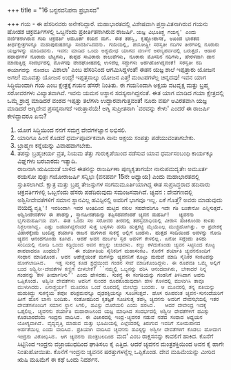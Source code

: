 +++
title = "16 ಬನ್ದನವನಿಪನಾ ಪ್ರಭಾಸದ"

+++
ಗಯ - ಈ ಹೆಸರಿನವರು ಅನೇಕರಿದ್ದಾರೆ. ಮಹಾಭಾರತದಲ್ಲಿ ವಿಶೇಷವಾಗಿ ಪ್ರಸ್ತಾವಿತನಾಗಿರುವ ಗಯನು ಷೋಡಶ ಚಕ್ರವರ್ತಿಗಳಲ್ಲಿ ಒಬ್ಬನೆಂದು ಪ್ರಕೀರ್ತಿತನಾಗಿರುವ ರಾಜರ್ಷಿ. `ಯಜ್ಞ ವಿಭೂತಿಶ್ಚ ಗಯಸ್ಯ' ಎಂದು ವರ್ಣಿತನಾಗಿರುವ ಗಯ ಚಕ್ರವರ್ತಿ ಅಮೂರ್ತ ರಯನ ಮಗ. ಈತ ತಪಸ್ವಿ, ಕೃಷ್ಣೋಪಾಸಕ, ಅಖಂಡ ಭಾರತದ ತೀರ್ಥಕ್ಷೇತ್ರಗಳನ್ನೂ ಮಹಾಪುರುಷರನ್ನೂ ಸಂದರ್ಶಿಸಿದವನು. ಗಯೆಯಲ್ಲಿ, ಪಯೋಷ್ಣೀ ಸರಸ್ವತೀ ನದಿಗಳ ತೀರಗಳಲ್ಲಿ ನೂರಾರು ಯಜ್ಞಗಳನ್ನು ಮಾಡಿದವನು. ಇವನು ಮಾಡಿದ ಒಂದು ಅಶ್ವಮೇಧ ಯಾಗದ ವರ್ಣನೆ ಅರಣ್ಯಪರ್ವದಲ್ಲಿ ಬರುತ್ತದೆ. ಆಹಾರ ಪದಾರ್ಥಗಳ ನೂರಾರು ಬೆಟ್ಟಗಳು, ತುಪ್ಪದ ಸಾವಿರಾರು ಕಾಲುವೆಗಳು, ನೂರಾರು ಮೊಸರಿನ ನದಿಗಳು, ಹೇರಳವಾಗಿ ದಾನ ಮಾಡುತ್ತಿದ್ದ ಸಂದರ್ಭದಲ್ಲಿ ಮೊಳಗವು ವೇದಘೋಷದಲ್ಲಿ ಉಳಿದೆಲ್ಲ ಸದ್ದುಗಳು ಅಡಗಿಹೋಗಿದ್ದವಂತೆ! ಸರಸ್ವತೀ ನದಿ ಈಯಾಗವನ್ನು ನೋಡಲು `ವಿಶಾಲಾ' ಎಂಬ ಹೆಸರಿನಿಂದ ಆಗಮಿಸಿದ್ದಳಂತೆ! ಈತನ ಯಜ್ಞ ಶಾಲೆ ಇಪ್ಪತ್ತಾರು ಯೋಜನ ಅಗಲ! ಮೂವತ್ತು ಯೋಜನ ಉದ್ದ! ಇಪ್ಪತ್ತನಾಲ್ಕು ಯೋಜನ ಎತ್ತ! ಮಂಟಪಗಳೆಲ್ಲ ಚಿನ್ನದವು! ಇವನ ಯಾಗ ಸಿದ್ಧಿಯಿಂದಾಗಿ ಗಯ ಎಂಬ ಕ್ಷೇತ್ರಕ್ಕೆ ಗಯನ ಹೆಸರೇ ನಿಂತಿತು. ಈ ಗಯನಿಂದಾಗಿ ಅಕ್ಷಯ ವಟವೃಕ್ಷ ಮತ್ತು ಬ್ರಹ್ಮ ಸರೋವರಗಳು ವಿಖ್ಯಾತವಾಗಿವೆ. ಇವನು ಯಮನ ಆಸ್ಥಾನ ಸದಸ್ಯನಾಗಿದ್ದನಂತೆ. ಈತ ಯಾಗ ಮಾಡಿದ ಗಯಾ ಕ್ಷೇತ್ರದಲ್ಲಿ ಒಮ್ಮೆ ಶ್ರಾದ್ಧ ಮಾಡಿದರೆ ವಂಶದ ಇಪ್ಪತ್ತು ತಲೆಗಳು ಉದ್ಧಾರವಾಗುತ್ತವಂತೆ! ನೂರು ವರ್ಷ ಅವಿರತವಾಗಿ ಯಜ್ಞ ಮಾಡಿದರೆ ಅಗ್ನಿದೇವ ಪ್ರಸನ್ನನಾಗದೆ ಇರುತ್ತಾನೆಯೆ! ಅಗ್ನಿ ಸುಪ್ರೀತನಾಗಿ `ವರವನ್ನು ಕೇಳು' ಎಂದರೆ ಈ ರಾಜರ್ಷಿ ಕೇಳಿದ್ದಾದರೂ ಏನು?  
1. ಯೋಗ ಸಿದ್ಧಿಯಿಂದ ನನಗೆ ಸಮಗ್ರ ವೇದಗಳಜ್ಞಾನ ಲಭಿಸಲಿ.  
2. ಯಾರಿಗೂ ಹಿಂಸೆ ಕೊಡದೆ ಧರ್ಮಪೂರ್ವಕವಾಗಿ ನಾನು ಅಕ್ಷಯ ಸಂಪತ್ತು ಪಡೆಯುವಂತಾಗಬೇಕು.  
3. ಬ್ರಾಹ್ಮಣ ಕನ್ನೆಯನ್ನು ವಿವಾಹವಾಗಬೇಕು.  
4. ತಪಸ್ಸು ಬ್ರಹ್ಮಚರ್ಯ ವ್ರತ, ನಿಯಮ ತೆತ್ತು ಗುರುಕೃಪೆಯಿಂದ ನಡೆಸುವ ಯಾವ ಧರ್ಮಸಂಬಂಧಿ ಕಾರ್ಯಕ್ಕೂ ವಿಘ್ನಗಳು ಬರಬಾರದು ಇತ್ಯಾದಿ.  
ರಾಜನಾಗಿ ಋಷಿಯಂತೆ ಬಾಳಿದ ಈತನನ್ನು ರಾಜರ್ಷಿಣಾ ಪುಣ್ಯಕೃತಾಗಯೇ ನಾನುಪಮದೃತೇಃ ಅಮೂರ್ತ ರಯಸೋ ಪುತ್ರಃ ಗಯೋರಾಜರ್ಷಿ ಸನ್ನಿಭಃ (ವನಪರ್ವ 15ನೇ ಅಧ್ಯಾಯ) ಎಂದು ಮಹಾಭಾರತದಲ್ಲಿ ಸ್ತುತಿಸಲಾಗಿದೆ. ಕ್ಷಾತ್ರ ಮತ್ತು ಬ್ರಹ್ಮ ತೇಜಸ್ಸುಗಳ ಸಂಗಮಮೂರ್ತಿಯಾಗಿದ್ದ ಈತ ಸುಪ್ರಸಿದ್ಧರಾದ ಹದಿನಾರು ಚಕ್ರವರ್ತಿಗಳಲ್ಲಿ ಒಬ್ಬನೆಂದು ಹೆಸರು ಪಡೆದಿರುವುದು ಸಮಂಜಸವಾಗಿದೆ.   ಚ್ಯವನ :   ದೇವಗಣದಲ್ಲಿ ಅಶ್ವಿನೀದೇವತೆಗಳಿಗೆ ಸಮಾನ ಸ್ಥಾನವಿಲ್ಲ ಹವಿಸ್ಸಿನಲ್ಲಿ ಅವರಿಗೆ ಭಾಗವೂ ಇಲ್ಲ. ಏಕೆ ಗೊತ್ತೆ? ಅವರು ಮಾಡುವುದು ವಯದ್ಯ `ವೃತ್ತಿ'! ಇವರಿಂದಾಗಿ ಇವರ ಅಂ±ದಿಂದ ಹುಟ್ಟಿದ ನಕುಲ ಸಹದೇವರಿಗೂ ಇದೇ ಗತಿ ಬಂತೇನೋ ಎನ್ನಿಸುತ್ತದೆ. ಅಶ್ವಿನೀದೇವತೆಗಳ ಈ ಪಾಡನ್ನು, ಸ್ಥಾನಹೀನತೆಯನ್ನು ತಪ್ಪಿಸದವನೆಂದರೆ ಚ್ಯವನ ಮಹರ್ಷಿ!  
ಚ್ಯವನನು ಭೃಗುಮಹರ್ಷಿಯ ಮಗ. ಈತ ಒಂದು ಸಲ ಸರೋವರ ತೀರದಲ್ಲಿ ತಪಸ್ಸಮಾಧಿಯಲ್ಲಿ ವೀರಾಸ ಹಾಕಿಕೊಂಡು ಕುಳಿತು ನಿಶ್ಚಲನಾಗಿದ್ದ. ಎಷ್ಟು ಜಡವಾಗಿದ್ದನೆಂದರೆ ಸುತ್ತ ಬಳ್ಳಿಗಳು ಹರಡಿ ಹುತ್ತಕಟ್ಟಿ ಮೈಯೆಎಲ್ಲ ಮುಚ್ಚಿಹೋಗಿತ್ತು. ಆ ಪ್ರದೇಶಕ್ಕೆ ವಿಹಾರಕ್ಕೆಂದು ಬಂದಿದ್ದ ಶರ್ಯಾತಿ ರಾಜನ ಮಗಳಾದ ಸುಕನ್ಯೆ ಅಲ್ಲಿಗೆ ಬಂದಳು. ಹುತ್ತದ ಸಂದಿಯಿಂದ ಅವಳನ್ನು ನೋಡಿ ಚ್ಯವನ ಆನಂದಗೊಂಡು ಕೂಗಿದ. ಆದರೆ ಅವನ ದುರ್ಬಲ ಸ್ವರ ಅವಳಿಗೆ ಕೇಳಲಿಲ್ಲ. ಏನೋ ಸದ್ದೆಂದು ತಿಳಿದು ಸಂದಿಯಲ್ಲಿ ನೋಡಿ ಒಂದು ಕಡ್ಡಿಯಿಂದ ಅವನ ಕಣ್ಣನ್ನು ಚುಚಿದಳು. ಕಣ್ಣು ಕಳೆದುಕೊಂಡು ಚ್ಯವನ ಸಿಟ್ಟಿನಿಂದ ಕೊಟ್ಟ ಶಾಪವಾದರೂ ಎಂಥದು?  
``ಈ ಶರ್ಯಾತಿಯ ಸೈನಿಕರಿಗೆ ಮಹಾಸಂಕಟ. ಕೊನೆಗೆ ಶರ್ಯಾತಿ ಚ್ಯವನನೊಂದಿಗೆ ಸಂಧಾನ ಮಾಡಿಕೊಂಡ. ಅವನ ಅಪೇಕ್ಷೆಯಂತೆ ಮಗಳನ್ನು ಚ್ಯವನನಿಗೆ ಕೊಟ್ಟು ಮದುವೆ ಮಾಡಿ ಸೈನಿಕರ ಸಂಕಟವನ್ನು ಹೋಗಲಾಡಿಸಿದ.  
ಇತ್ತ ಸುಕನ್ಯೆ ಕೂಡ ಶ್ರದ್ಧೆಯಿಂದ ಗಂಡನ ಸೇವೆ ಮಾಡಿಕೊಂಡಿದ್ದಳು. ಈ ರೂಪವತಿ ಒಮ್ಮೆ ಅಲ್ಲಿಗೆ ಬಂದ ಅಶ್ವ್ವಿನೀ-ದೇವತೆಗಳ ಕಣ್ಣಿಗೆ ಬೀಳಬೇಕೆ? ``ನಮ್ಮಲ್ಲಿ ಒಬ್ಬನನ್ನು ವರಿಸಿ ಆನಂದವಾಗಿರು, ಬೇಕಾದರೆ ನಿನ್ನ ಗಂಡನನ್ನು ಕೇಳಿ ತೀರ್ಮಾನಿಸು'' ಎಂದು ಹೇಳಿದರು. ಸುಕನ್ಯೆ ಈ ಸಂಗತಿಯನ್ನು ಗಂಡನಿಗೆ ತಿಳಿಸಿದಾಗ ಅವನು ಒಪ್ಪಿಕೊಂಡ. ಅಶ್ವಿನೀ ದೇವತೆಗಳು ಅವನಿಗೆ ಸುಂದರ ರೂಪಕೊಡುವುದಾಗಿ ಹೇಳಿ ಕೊಳದಲ್ಲಿ ಮುಳುಗಿಸಿ ತಾವೂ ಮುಳುಗಿದರು. ಏನಾಶ್ಚರ್ಯ! ಮೂವರೂ ಒಂದೆ ರೂಪದಲ್ಲಿ ಮೇಲೆದ್ದು ಬಂದರು. ಆ ಮೂವರಲ್ಲಿ ತನ್ನ ಪತಿಯನ್ನು ಹುಡುಕಿದ್ದು ಸುಕನ್ಯೆಯ ತಪೋ ಪರಿಶ್ರಮವನ್ನೂ ದೃಢಶಕ್ತಿಯನ್ನೂ ಸೂಚಿಸುತ್ತದೆ. ಹೊಸ ರೂಪವಂತ ಚ್ಯವನ-ಸುನಂದೆಯರಿಗೆ ಹೀಗೆ ಹೊಸ ಬಾಳು ಬಂದಿತು. ಸಂತೋಷದಿಂದ ಕೃತಜ್ಞತೆ ಸೂಚಿಸುತ್ತ ತಪಸ್ವಿ ಚ್ಯವನನು ಅವರಿಗೆ ದೇವಸಭೆಯಲ್ಲಿ ಇತರ ದೇವತೆಗಳೊಂದಿಗೆ ಸಮಾನ ಸ್ಥಾನ ಸಿಗಲಿ, ಹವಿಸ್ಸು ದೊರೆಯಲಿ ಎಂದು ಹರಸಿದ.  
ಆದರೆ ದೇವೇಂದ್ರ ಇದಕ್ಕೆ ಒಪ್ಪಲಿಲ್ಲ. ಚ್ಯವನನು ಶರ್ಯಾತಿ ಮಹಾರಾಜನಿಂದ ಯಜ್ಞ ಮಾಢಿಸಿದ ಸಂದರ್ಭದಲ್ಲಿ ಅಶ್ವಿನೀ ದೇವತೆಗಳಿಗೆ ಹವಿಸ್ಸು ಕೊಡಬಾರದೆಂದು ಇಂದ್ರನು ವಾದಿಸಿದ. ಈ ವಿಚಾರದಲ್ಲಿ ಇಂದ್ರ-ಚ್ಯವನರ ನಡುವೆ ನಡೆದ ಸಂವಾದ ಅಧ್ಯಯನ ಯೋಗ್ಯವಾಗಿದೆ. ವೈದ್ಯವೃತ್ತಿ ಮಾಡುವ ಮತ್ತು ಭೂಮಿಯಲ್ಲಿ ಎಲ್ಲೆಂದರಲ್ಲಿ ತಿರುಗುವ ಇವರಿಗೆ ಸೋಮಪಾನದ ಅರ್ಹತೆಯಿಲ್ಲ ಎಂದು ವಾದಿಸಿದ. ಪ್ರತಿಯಾಗಿ ವಾದಿಸಿದ ಚ್ಯವನನು ಹವಿಸ್ಸನ್ನು ಅಶ್ವಿನೀ ದೇವತೆಗಳಿಗೆ ಕೊಡಲು ಹೋದಾಗ ಇಂದ್ರನು ವಿರೋಧಿಸಿದ. ಆಗ ಚ್ಯವನನು ಮಂತ್ರಬಲದಿಂದ `ಮದ' ಎಂಬ ರಾಕ್ಷಸನನ್ನು ಕಾವಲಿಗೆ ಹಾಕಿದ. ಕೊನೆಗೆ ಸಿಟ್ಟಿನಿಂದ ಇಂದ್ರನು ವಜ್ರಾಯುಧದಿಂದ ಘಾತಿಸಲು ಕೈ ಎತ್ತಿದ. ಆದರೆ ಚ್ಯವನನ ಮಂತ್ರಶಕ್ತಿಯಿಂದ ಅವನ ಕೈ ಹಾಗೇ ನಿಂತುಹೋಯಿತು. ಕೊನೆಗೆ ಇಂದ್ರನು ಚ್ಯವನನ ಷರತ್ತುಗಳನ್ನೆಲ್ಲ ಒಪ್ಪಿಕೊಂಡ. ದೇವ ಮಹಿಮೆಯನ್ನು ಮೀರಿದ ಋಷಿ ಮಹಿಮೆಗೆ ಈ ಕಥೆ ಒಂದು ನಿದರ್ಶನ.
